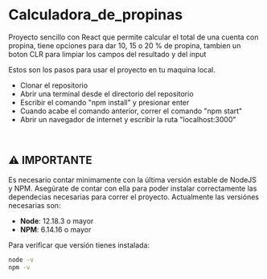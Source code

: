 # Calculadora_de_propinas
Proyecto sencillo con React que permite calcular el total de una cuenta con propina, tiene opciones para dar 10, 15 o 20 % de propina, tambien un boton CLR para limpiar los campos del resultado y del input
<br />

Estos son los pasos para usar el proyecto en tu maquina local.

- Clonar el repositorio
- Abrir una terminal desde el directorio del repositorio
- Escribir el comando "npm install" y presionar enter
- Cuando acabe el comando anterior, correr el comando "npm start"
- Abrir un navegador de internet y escribir la ruta "localhost:3000"

<br />

## **⚠️ IMPORTANTE**

Es necesario contar minimamente con la última versión estable de NodeJS y NPM. Asegúrate de contar con ella para poder instalar correctamente las dependecias necesarias para correr el proyecto. Actualmente las versiónes necesarias son:

-  **Node**: 12.18.3 o mayor
-  **NPM**: 6.14.16 o mayor

Para verificar que versión tienes instalada:

```bash
node -v
npm -v
```
